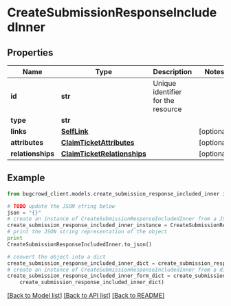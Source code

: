 # CreateSubmissionResponseIncludedInner


## Properties

Name | Type | Description | Notes
------------ | ------------- | ------------- | -------------
**id** | **str** | Unique identifier for the resource | 
**type** | **str** |  | 
**links** | [**SelfLink**](SelfLink.md) |  | [optional] 
**attributes** | [**ClaimTicketAttributes**](ClaimTicketAttributes.md) |  | [optional] 
**relationships** | [**ClaimTicketRelationships**](ClaimTicketRelationships.md) |  | [optional] 

## Example

```python
from bugcrowd_client.models.create_submission_response_included_inner import CreateSubmissionResponseIncludedInner

# TODO update the JSON string below
json = "{}"
# create an instance of CreateSubmissionResponseIncludedInner from a JSON string
create_submission_response_included_inner_instance = CreateSubmissionResponseIncludedInner.from_json(json)
# print the JSON string representation of the object
print
CreateSubmissionResponseIncludedInner.to_json()

# convert the object into a dict
create_submission_response_included_inner_dict = create_submission_response_included_inner_instance.to_dict()
# create an instance of CreateSubmissionResponseIncludedInner from a dict
create_submission_response_included_inner_form_dict = create_submission_response_included_inner.from_dict(
    create_submission_response_included_inner_dict)
```
[[Back to Model list]](../README.md#documentation-for-models) [[Back to API list]](../README.md#documentation-for-api-endpoints) [[Back to README]](../README.md)


